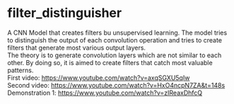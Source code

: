 # filter_distinguisher
A CNN Model that creates filters bu unsupervised learning. The model tries to distinguish the output of each convolution operation and tries to create filters that generate most various output layers.  
The theory is to generate convolution layers which are not similar to each other. By doing so, it is aimed to create filters that catch most valuable patterns.  
First video: https://www.youtube.com/watch?v=axqSGXU5qIw  
Second video: https://www.youtube.com/watch?v=HxO4ncpN7ZA&t=148s  
Demonstration 1: https://www.youtube.com/watch?v=zIReaxDhfcQ

